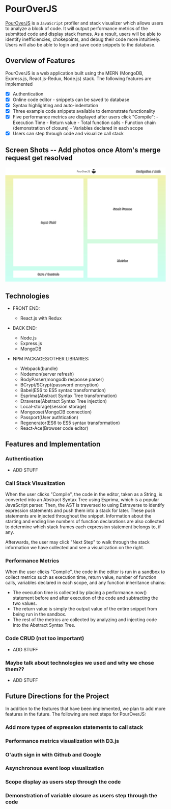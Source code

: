 # PourOverJS
  [heroku]: http://pouroverjs.herokuapp.com

  [PourOverJS][heroku] is a `JavaScript` profiler and stack visualizer which allows users to analyze a block of code. It will output performance metrics of the submitted code and display stack frames. As a result, users will be able to identify inefficiencies, chokepoints, and debug their code more intuitively. Users will also be able to login and save code snippets to the database.

## Overview of Features
PourOverJS is a web application built using the MERN (MongoDB, Express.js, React.js-Redux, Node.js) stack. The following features are implemented

  - [x] Authentication
  - [x] Online code editor - snippets can be saved to database
  - [x] Syntax highlighting and auto-indentation
  - [x] Three example code snippets available to demonstrate functionality
  - [x] Five performance metrics are displayed after users click "Compile":
        - Execution Time
        - Return value
        - Total function calls
        - Function chain (demonstration of closure)
        - Variables declared in each scope
  - [x] Users can step through code and visualize call stack

## Screen Shots -- Add photos once Atom's merge request get resolved
  ![Image](./Docs/PourOverJS-main-page.jpg)

## Technologies

- FRONT END:
	- React.js with Redux

- BACK END:
	- Node.js
	- Express.js  
	- MongoDB

- NPM PACKAGES/OTHER LIBRARIES:
  - Webpack(bundle)
  - Nodemon(server refresh)
  - BodyParser(mongodb response parser)
  - BCrypt/SCrypt(password encryption)
  - Babel(ES6 to ES5 syntax transformation)
  - Esprima(Abstract Syntax Tree transformation)
  - Etraverse(Abstract Syntax Tree injection)
  - Local-storage(session storage)
  - Mongoose(MongoDB connection)
  - Passport(User authtication)
  - Regenerator(ES6 to ES5 syntax transformation)
  - React-Ace(Browser code editor)

## Features and Implementation

### Authentication

 - ADD STUFF

### Call Stack Visualization

When the user clicks "Compile", the code in the editor, taken as a String, is converted
into an Abstract Syntax Tree using Esprima, which is a popular JavaScript parser.
Then, the AST is traversed to using Estraverse to identify expression statements and
push them into a stack for later. These push statements are injected throughout the snippet.
Information about the starting and ending line numbers of function declarations are also
collected to determine which stack frames each expression statement belongs to, if any.

Afterwards, the user may click "Next Step" to walk through the stack information we have
collected and see a visualization on the right.

### Performance Metrics

 When the user clicks "Compile", the code in the editor is run in a sandbox to
 collect metrics such as execution time, return value, number of function calls,
 variables declared in each scope, and any function inheritance chains:

 - The execution time is collected by placing a performance.now() statement before and
 after execution of the code and subtracting the two values.
 - The return value is simply the output value of the entire snippet from being run
 in the sandbox.
 - The rest of the metrics are collected by analyzing and injecting code into the
 Abstract Syntax Tree.

### Code CRUD (not too important)

 - ADD STUFF

### Maybe talk about technologies we used and why we chose them??

 - ADD STUFF

## Future Directions for the Project

In addition to the features that have been implemented, we plan to add
more features in the future. The following are next steps for PourOverJS:

### Add more types of expression statements to call stack
### Performance metrics visualization with D3.js
### O'auth sign in with Github and Google
### Asynchronous event loop visualization
### Scope display as users step through the code
### Demonstration of variable closure as users step through the code

[crud_proto]: https://github.com/aravi3/MERN_CRUD_Application
